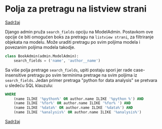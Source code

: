 # Polja za pretragu na listview strani

[Sadržaj](00_sadrzaj.md)

Django admin pruža `search_fields` opciju na ModelAdmin. Postavkom ove opcije će biti omogućen boks za pretragu na `listview strani`, za filtriranje objekata na modelu. Može uraditi pretragu po svim poljima modela i povezanim poljima modela takodje.

```py
class BookAdmin(admin.ModelAdmin):
    search_fields = ('name', 'author__name')
```

Sa više polja pretrage `search_fields`, upiti postaju spori jer rade case-insensitive pretragu po svim terminima pretrage na svim poljima iz `search_fields`. Jedan primer pretraga "python for data analysis" se pretvara u sledeću SQL klauzulu:

```sql
WHERE
    (name ILIKE '%python%' OR author.name ILIKE '%python %') AND
    (name ILIKE '%for%' OR author.name ILIKE '%for% ') AND
    (name ILIKE '%data%' OR author.name ILIKE '%data%') AND
    (name ILIKE '%analysis%' OR author.name ILIKE '%analysis%')
```

[Sadržaj](00_sadrzaj.md)
